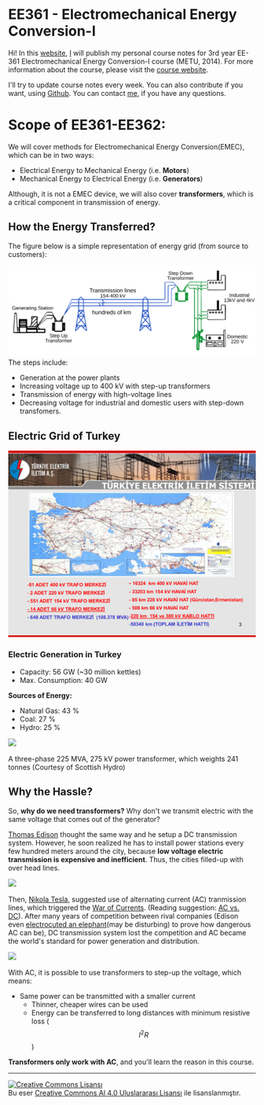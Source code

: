EE361 - Electromechanical Energy Conversion-I
=====
Hi! In this [website](https://www.gitbook.io/book/ozank/ee361),  [I](http://ozan.keysan.me/) will publish my personal course notes for 3rd year EE-361 Electromechanical Energy Conversion-I course (METU, 2014). For more information about the course, please visit the [course website](http://www.keysan.me/ee361).

I'll try to update course notes every week. You can also contribute if you want, using [Github](https://github.com/ozank/ee361). You can contact [me](http://ozan.keysan.me/), if you have any questions.

# Scope of EE361-EE362:
We will cover methods for Electromechanical Energy Conversion(EMEC), which can be in two ways:
* Electrical Energy to Mechanical Energy (i.e. **Motors**)
* Mechanical Energy to Electrical Energy (i.e. **Generators**)

Although, it is not a EMEC device, we will also cover **transformers**, which is a critical component in transmission of energy.

## How the Energy Transferred?
The figure below is a simple representation of energy grid (from source to customers):

![](images/electric_grid.svg)
The steps include:
- Generation at the power plants
- Increasing voltage up to 400 kV with step-up transformers
- Transmission of energy with high-voltage lines
- Decreasing voltage for industrial and domestic users with step-down transfomers.

## Electric Grid of Turkey
![](images/turkiye_elektrik_iletim.png)

### Electric Generation in Turkey

- Capacity: 56 GW (~30 million kettles)
- Max. Consumption: 40 GW

**Sources of Energy:**
* Natural Gas: 43 %
* Coal: 27 %
* Hydro: 25 %

![](http://3.bp.blogspot.com/-O5o0GzNoPNo/ThRSwkgVexI/AAAAAAAABu8/Fv88ZNaIEOY/s1600/222088_206340936072588_170822346291114_561188_4705333_n.jpg)

A three-phase 225 MVA, 275 kV power transformer, which weights 241 tonnes (Courtesy of Scottish Hydro)

## Why the Hassle?
So, **why do we need transformers?** Why don't we transmit electric with the same voltage that comes out of the generator?

[Thomas Edison](http://en.wikipedia.org/wiki/Thomas_Edison) thought the same way and he setup a DC transmission system. However, he soon realized he has to install power stations every few hundred meters around the city, because **low voltage electric transmission is expensive and inefficient**. Thus, the cities filled-up with over head lines.

![](http://www.gothamcenter.org/blotter/wp-content/uploads/2013/06/Tesla-2.jpg)

Then, [Nikola Tesla](http://www.gothamcenter.org/blotter/wp-content/uploads/2013/06/Tesla-2.jpg), suggested use of alternating current (AC) tranmission lines, which triggered the [War of Currents](http://en.wikipedia.org/wiki/War_of_Currents). (Reading suggestion: [AC vs. DC](http://blog.batteryquality.com/ac-vs-dc-alternating-current-vs-direct-current/)). After many years of competition between rival companies (Edison even [electrocuted an elephant](http://www.youtube.com/watch?v=VD0Q5FeF_wU)(may be disturbing) to prove how dangerous AC can be), DC transmission system lost the competition and AC became the world's standard for power generation and distribution.

![](http://rs1img.memecdn.com/thunderstruck_o_2855333.jpg)

With AC, it is possible to use transformers to step-up the voltage, which means:
- Same power can be transmitted with a smaller current
  - Thinner, cheaper wires can be used
  - Energy can be transferred to long distances with minimum resistive loss ($$I^2R$$)

**Transformers only work with AC**, and you'll learn the reason in this course.

---
<a rel="license" href="http://creativecommons.org/licenses/by/4.0/"><img alt="Creative Commons Lisansı" style="border-width:0" src="https://i.creativecommons.org/l/by/4.0/88x31.png" /></a><br />Bu eser <a rel="license" href="http://creativecommons.org/licenses/by/4.0/"> Creative Commons Al 4.0 Uluslararası Lisansı</a> ile lisanslanmıştır.
